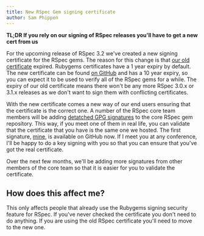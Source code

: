 ```yaml
---
title: New RSpec Gem signing certificate
author: Sam Phippen
---
```


**TL;DR If you rely on our signing of RSpec releases you'll have to get a new cert from us**

For the upcoming release of RSpec 3.2 we've created a new signing certificate
for the RSpec gems. The reason for this change is that
[our old certificate](https://github.com/rspec/rspec/blob/6af4995482ade2d49ad361ee003dee29f713ab17/certs/rspec.pem)
expired. Rubygems certificates have a 1 year expiry by default. The new certificate can be found
[on GitHub](https://github.com/rspec/rspec/blob/858e0c2ac849d941bfd5b3a5c5e04a4f596fe666/certs/rspec.pem)
and has a 10 year expiry, so you can expect it to be used to verify all of the
RSpec gems for a while. The expiry of our old certificate means there won't be
any more RSpec 3.0.x or 3.1.x releases as we don't want to sign them with
conflicting certificates.

With the new certificate comes a new way of our end users ensuring that the
certificate is the correct one. A number of the RSpec core team members
will be adding [detatched GPG signatures](https://www.gnupg.org/gph/en/manual.html#AEN161) to
the core RSpec gem repository. This way, if you meet one of them in real life, you can
validate that the certificate that you have is the same one we hosted. The first signature,
[mine](https://github.com/rspec/rspec/blob/858e0c2ac849d941bfd5b3a5c5e04a4f596fe666/certs/samphippen.asc), is
available on GitHub now. If I meet you at any conference, I'll be happy to do a key signing
with you so that you can ensure that you've got the real certificate.

Over the next few months, we'll be adding more signatures from other members of
the core team so that it is easier for you to validate the certificate.

## How does this affect me?

This only affects people that already use the Rubygems signing security feature
for RSpec. If you've never checked the certificate you don't need to do anything.
If you are using the old RSpec certificate you'll need to move to the new one.
